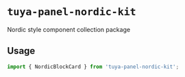 # `tuya-panel-nordic-kit`

Nordic style component collection package

## Usage

```jsx
import { NordicBlockCard } from 'tuya-panel-nordic-kit';
```
